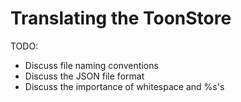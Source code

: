 Translating the ToonStore
=========================

TODO:

* Discuss file naming conventions
* Discuss the JSON file format
* Discuss the importance of whitespace and %s's
